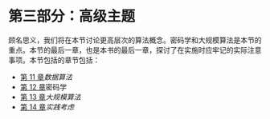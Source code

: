 # 第三部分：高级主题


顾名思义，我们将在本节讨论更高层次的算法概念。密码学和大规模算法是本节的重点。本节的最后一章，也是本书的最后一章，探讨了在实施时应牢记的实际注意事项。本节包括的章节包括：

*   [第 11 章](11.html)*数据算法*
*   [第 12 章](12.html)密码学
*   [第 13 章](13.html)*大规模算法*
*   [第 14 章](14.html)*实践考虑*
